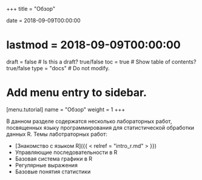 +++
title = "Обзор"

date = 2018-09-09T00:00:00
# lastmod = 2018-09-09T00:00:00

draft = false  # Is this a draft? true/false
toc = true  # Show table of contents? true/false
type = "docs"  # Do not modify.

# Add menu entry to sidebar.
[menu.tutorial]
  name = "Обзор"
  weight = 1
+++

В данном разделе содержатся несколько лабораторных работ, посвященных языку программирования для статистической обработки данных R. Темы лаботраторных работ:

* [Знакомство с языком R]({{ < relref = "intro_r.md" > }})
* Управляющие последовательности в R
* Базовая система графики в R
* Регулярные выражения
* Базовые понятия статистики
